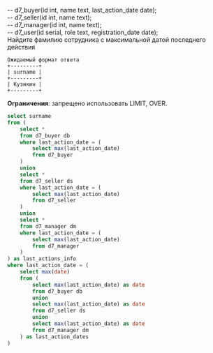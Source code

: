 -- d7_buyer(id int, name text, last_action_date date);  
-- d7_seller(id int, name text);  
-- d7_manager(id int, name text);  
-- d7_user(id serial, role text, registration_date date);  
Найдите фамилию сотрудника с максимальной датой последнего действия

```
Ожидаемый формат ответа
+---------+
| surname |
+---------+
| Кузикин |
+---------+
```
**Ограничения**: запрещено использовать LIMIT, OVER.

```sql
select surname
from (
    select *
    from d7_buyer db 
    where last_action_date = (
        select max(last_action_date)
        from d7_buyer
    )
    union
    select *
    from d7_seller ds
    where last_action_date = (
        select max(last_action_date)
        from d7_seller
    )
    union
    select *
    from d7_manager dm
    where last_action_date = (
        select max(last_action_date)
        from d7_manager
    )
) as last_actions_info
where last_action_date = (
    select max(date)
    from (
        select max(last_action_date) as date
        from d7_buyer db
        union
        select max(last_action_date) as date
        from d7_seller ds
        union
        select max(last_action_date) as date
        from d7_manager dm
    ) as last_action_dates
)
```